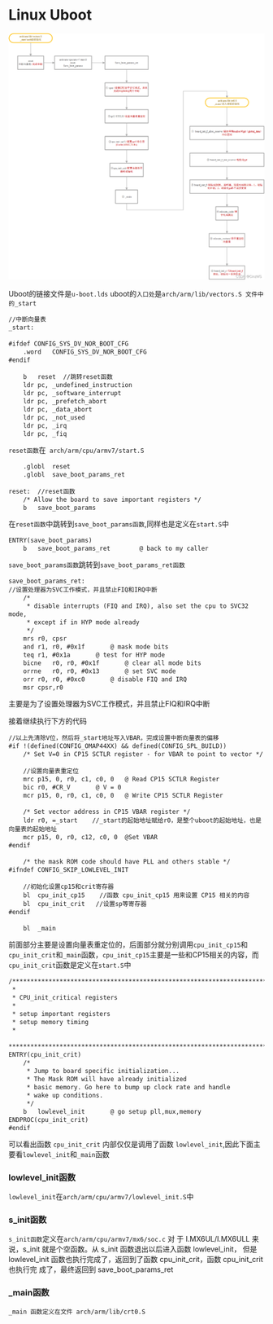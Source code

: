 # Linux Uboot

![](pictures/uboot.jpg)
<br/>

Uboot的链接文件是`u-boot.lds`
uboot的`入口处`是`arch/arm/lib/vectors.S 文件中的_start`
```
//中断向量表
_start:

#ifdef CONFIG_SYS_DV_NOR_BOOT_CFG
	.word	CONFIG_SYS_DV_NOR_BOOT_CFG
#endif

	b	reset  //跳转reset函数
	ldr	pc, _undefined_instruction
	ldr	pc, _software_interrupt
	ldr	pc, _prefetch_abort
	ldr	pc, _data_abort
	ldr	pc, _not_used
	ldr	pc, _irq
	ldr	pc, _fiq
```

`reset函数`在` arch/arm/cpu/armv7/start.S`
```
	.globl	reset
	.globl	save_boot_params_ret

reset:  //reset函数
	/* Allow the board to save important registers */
	b	save_boot_params
```
在`reset函数`中跳转到`save_boot_params函数`,同样也是定义在`start.S`中
```
ENTRY(save_boot_params)
	b	save_boot_params_ret		@ back to my caller
```
`save_boot_params函数`跳转到`save_boot_params_ret函数`
```
save_boot_params_ret:
//设置处理器为SVC工作模式，并且禁止FIQ和IRQ中断
	/*
	 * disable interrupts (FIQ and IRQ), also set the cpu to SVC32 mode,
	 * except if in HYP mode already
	 */
	mrs	r0, cpsr
	and	r1, r0, #0x1f		@ mask mode bits
	teq	r1, #0x1a		@ test for HYP mode
	bicne	r0, r0, #0x1f		@ clear all mode bits
	orrne	r0, r0, #0x13		@ set SVC mode
	orr	r0, r0, #0xc0		@ disable FIQ and IRQ
	msr	cpsr,r0
```
主要是为了设置处理器为SVC工作模式，并且禁止FIQ和IRQ中断

接着继续执行下方的代码
```
//以上先清除V位，然后将_start地址写入VBAR，完成设置中断向量表的偏移
#if !(defined(CONFIG_OMAP44XX) && defined(CONFIG_SPL_BUILD))
	/* Set V=0 in CP15 SCTLR register - for VBAR to point to vector */

	//设置向量表重定位
	mrc	p15, 0, r0, c1, c0, 0	@ Read CP15 SCTLR Register
	bic	r0, #CR_V		@ V = 0
	mcr	p15, 0, r0, c1, c0, 0	@ Write CP15 SCTLR Register

	/* Set vector address in CP15 VBAR register */
	ldr	r0, =_start    //_start的起始地址赋给r0，是整个uboot的起始地址，也是向量表的起始地址
	mcr	p15, 0, r0, c12, c0, 0	@Set VBAR
#endif

	/* the mask ROM code should have PLL and others stable */
#ifndef CONFIG_SKIP_LOWLEVEL_INIT

	//初始化设置cp15和crit寄存器
	bl	cpu_init_cp15    //函数 cpu_init_cp15 用来设置 CP15 相关的内容
	bl	cpu_init_crit	//设置sp等寄存器
#endif

	bl	_main
```
前面部分主要是设置向量表重定位的，后面部分就分别调用`cpu_init_cp15`和`cpu_init_crit`和`_main`函数，`cpu_init_cp15`主要是一些和CP15相关的内容，而`cpu_init_crit`函数是定义在`start.S`中
```
/*************************************************************************
 *
 * CPU_init_critical registers
 *
 * setup important registers
 * setup memory timing
 *
 *************************************************************************/
ENTRY(cpu_init_crit)
	/*
	 * Jump to board specific initialization...
	 * The Mask ROM will have already initialized
	 * basic memory. Go here to bump up clock rate and handle
	 * wake up conditions.
	 */
	b	lowlevel_init		@ go setup pll,mux,memory
ENDPROC(cpu_init_crit)
#endif
```
可以看出函数 `cpu_init_crit` 内部仅仅是调用了函数 `lowlevel_init`,因此下面主要看`lowlevel_init`和`_main`函数


### lowlevel_init函数
`lowlevel_init`在`arch/arm/cpu/armv7/lowlevel_init.S`中

### s_init函数
`s_init函数`定义在`arch/arm/cpu/armv7/mx6/soc.c`
 对 于
I.MX6UL/I.MX6ULL 来说，s_init 就是个空函数。从 s_init 函数退出以后进入函数 lowlevel_init，
但是 lowlevel_init 函数也执行完成了，返回到了函数 cpu_init_crit，函数 cpu_init_crit 也执行完
成了，最终返回到 save_boot_params_ret

### _main函数
`_main 函数定义在文件 arch/arm/lib/crt0.S`